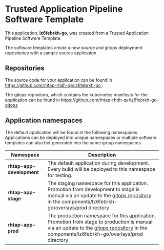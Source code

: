 # Trusted Application Pipeline Software Template

This application, **lz6febrkh-go**, was created from a Trusted Application Pipeline Software Template.

The software templates create a new source and gitops deployment repositories with a sample source application. 

## Repositories

The source code for your application can be found in [https://github.com/rhtap-rhdh-qe/lz6febrkh-go ](https://github.com/rhtap-rhdh-qe/lz6febrkh-go ).
 
The gitops repository, which contains the kubernetes manifests for the application can be found in 
[https://github.com/rhtap-rhdh-qe/lz6febrkh-go-gitops ](https://github.com/rhtap-rhdh-qe/lz6febrkh-go-gitops ) 

## Application namespaces 

The default application will be found in the following namespaces. Applications can be deployed into unique namespaces or multiple software templates can also bet generated into the same group namespaces.  

|  Namespace   |  Description   |  
| -------- | -------- |   
| **rhtap-app-development** | The default application during development. Every build will be deployed to this namespace for testing. | 
| **rhtap-app-stage** | The staging namespace for this application. Promotion from development to stage is manual via an update to the [gitops repository](https://github.com/rhtap-rhdh-qe/lz6febrkh-go-gitops ) in the components/lz6febrkh-go/overlays/prod directory |  
| **rhtap-app-prod** | The production namespace for this application. Promotion from stage to production is manual via an update to the [gitops repository](https://github.com/rhtap-rhdh-qe/lz6febrkh-go-gitops ) in the components/lz6febrkh-go/overlays/prod directory | 